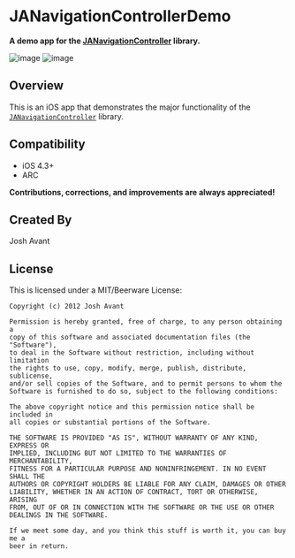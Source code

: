 # JANavigationControllerDemo

**A demo app for the [JANavigationController](https://github.com/joshavant/JANavigationController) library.**

![image](http://iamjo.sh/github-images/janavigationcontroller/1.png) ![image](http://iamjo.sh/github-images/janavigationcontroller/3.png)

## Overview
This is an iOS app that demonstrates the major functionality of the [`JANavigationController`](https://github.com/joshavant/JANavigationController) library.

## Compatibility
* iOS 4.3+
* ARC


**Contributions, corrections, and improvements are always appreciated!**

## Created By
Josh Avant

## License
This is licensed under a MIT/Beerware License:

    Copyright (c) 2012 Josh Avant

    Permission is hereby granted, free of charge, to any person obtaining a
    copy of this software and associated documentation files (the "Software"),
    to deal in the Software without restriction, including without limitation
    the rights to use, copy, modify, merge, publish, distribute, sublicense,
    and/or sell copies of the Software, and to permit persons to whom the
    Software is furnished to do so, subject to the following conditions:

    The above copyright notice and this permission notice shall be included in
    all copies or substantial portions of the Software.

    THE SOFTWARE IS PROVIDED "AS IS", WITHOUT WARRANTY OF ANY KIND, EXPRESS OR
    IMPLIED, INCLUDING BUT NOT LIMITED TO THE WARRANTIES OF MERCHANTABILITY,
    FITNESS FOR A PARTICULAR PURPOSE AND NONINFRINGEMENT. IN NO EVENT SHALL THE
    AUTHORS OR COPYRIGHT HOLDERS BE LIABLE FOR ANY CLAIM, DAMAGES OR OTHER
    LIABILITY, WHETHER IN AN ACTION OF CONTRACT, TORT OR OTHERWISE, ARISING
    FROM, OUT OF OR IN CONNECTION WITH THE SOFTWARE OR THE USE OR OTHER
    DEALINGS IN THE SOFTWARE.

    If we meet some day, and you think this stuff is worth it, you can buy me a
    beer in return.
